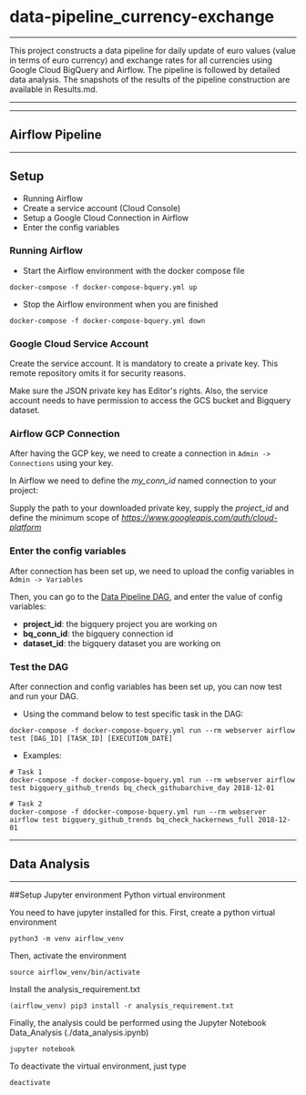# data-pipeline_currency-exchange

---

This project constructs a data pipeline for daily update of euro values (value in terms of euro currency) and exchange rates for all currencies using Google Cloud BigQuery and Airflow. The pipeline is followed by detailed data analysis. The snapshots of the results of the pipeline construction are available in Results.md. 

---

---
## Airflow Pipeline
---

## Setup 

* Running Airflow
* Create a service account (Cloud Console)
* Setup a Google Cloud Connection in Airflow
* Enter the config variables


### Running Airflow

- Start the Airflow environment with the docker compose file

```
docker-compose -f docker-compose-bquery.yml up
```

- Stop the Airflow environment when you are finished

```
docker-compose -f docker-compose-bquery.yml down
```

### Google Cloud Service Account

Create the service account. It is mandatory to create a private key. This remote repository omits it for security reasons.

Make sure the JSON private key has Editor's rights. Also, the service account needs to have permission to access the GCS bucket and Bigquery dataset.

### Airflow GCP Connection

After having the GCP key, we need to create a connection in `Admin -> Connections` using your key.

In Airflow we need to define the *my_conn_id* named connection to your project:

Supply the path to your downloaded private key, supply the *project_id* and define the minimum scope of *https://www.googleapis.com/auth/cloud-platform*

### Enter the config variables

After connection has been set up, we need to upload the config variables in `Admin -> Variables`

Then, you can go to the [Data Pipeline DAG](./airflow-pipeline/data_pipeline.py), and enter the value of config variables:
- __project_id__: the bigquery project you are working on
- __bq_conn_id__: the bigquery connection id
- __dataset_id__: the bigquery dataset you are working on


### Test the DAG

After connection and config variables has been set up, you can now test and run your DAG. 

- Using the command below to test specific task in the DAG:

```
docker-compose -f docker-compose-bquery.yml run --rm webserver airflow test [DAG_ID] [TASK_ID] [EXECUTION_DATE]
```

- Examples: 

```
# Task 1
docker-compose -f docker-compose-bquery.yml run --rm webserver airflow test bigquery_github_trends bq_check_githubarchive_day 2018-12-01

# Task 2
docker-compose -f ddocker-compose-bquery.yml run --rm webserver airflow test bigquery_github_trends bq_check_hackernews_full 2018-12-01
```

---
## Data Analysis
---
##Setup
Jupyter environment
Python virtual environment

You need to have jupyter installed for this. First, create a python virtual environment

```
python3 -m venv airflow_venv
```
Then, activate the environment

```
source airflow_venv/bin/activate
```

Install the analysis_requirement.txt

```
(airflow_venv) pip3 install -r analysis_requirement.txt
```
Finally, the analysis could be performed using the Jupyter Notebook Data_Analysis (./data_analysis.ipynb)

```
jupyter notebook
```

To deactivate the virtual environment, just type

```
deactivate
```




